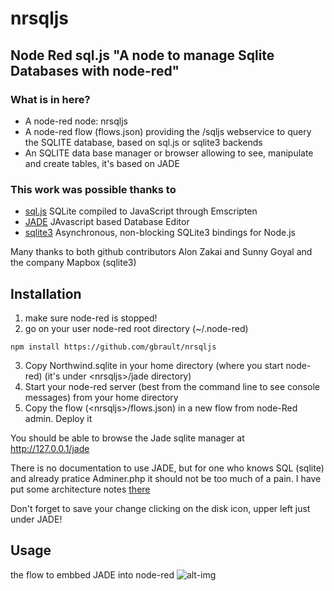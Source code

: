 # nrsqljs
## Node Red sql.js "A node to manage Sqlite Databases with node-red"

### What is in here?
* A node-red node: nrsqljs
* A node-red flow (flows.json) providing the /sqljs webservice to query the SQLITE database, based on sql.js or sqlite3 backends
* An SQLITE data base manager or browser allowing to see, manipulate and create tables, it's based on JADE

### This work was possible thanks to
* [sql.js](https://github.com/kripken/sql.js/)  SQLite compiled to JavaScript through Emscripten
* [JADE](https://github.com/sunnygoyal/jade)  JAvascript based Database Editor
* [sqlite3](https://github.com/mapbox/node-sqlite3) Asynchronous, non-blocking SQLite3 bindings for Node.js

Many thanks to both github contributors Alon Zakai and Sunny Goyal and the company Mapbox (sqlite3) 

## Installation
1. make sure node-red is stopped!
2. go on your user node-red root directory (~/.node-red)

  ```
  npm install https://github.com/gbrault/nrsqljs
  ```
3. Copy Northwind.sqlite in your home directory (where you start node-red) (it's under &lt;nrsqljs&gt;/jade directory)
4. Start your node-red server (best from the command line to see console messages) from your home directory
5. Copy the flow (&lt;nrsqljs&gt;/flows.json) in a new flow from node-Red admin. Deploy it

You should be able to browse the Jade sqlite manager at http://127.0.0.1/jade

There is no documentation to use JADE, but for one who knows SQL (sqlite) and already pratice Adminer.php it should not be too much of a pain.
I have put some architecture notes [there](Architecture.md)

Don't forget to save your change clicking on the disk icon, upper left just under JADE!

## Usage
the flow to embbed JADE into node-red
![alt-img](https://raw.githubusercontent.com/gbrault/nrsqljs/master/doc/node-red-nrsqljs-flow.png)
